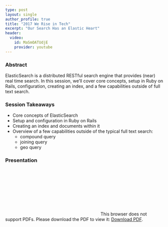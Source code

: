 ```yaml
---
type: post
layout: single
author_profile: true
title: "2017 We Rise in Tech"
excerpt: "Our Search Has an Elastic Heart"
header:
  video:
    id: MaSmOATUdjE
    provider: youtube
---
```


### Abstract

ElasticSearch is a distributed RESTful search engine that provides (near) real time search. In this session, we’ll cover core concepts, setup in Ruby on Rails, configuration, creating an index, and a few capabilities outside of full text search.

### Session Takeaways

- Core concepts of ElasticSearch
- Setup and configuration in Ruby on Rails
- Creating an index and documents within it
- Overview of a few capabilities outside of the typical full text search:
  - compound query
  - joining query
  - geo query

### Presentation

<object data="/assets/images/presentations/OurSearchHasAnElasticHeart_TerriChu.pdf" type="application/pdf" width="700px" height="700px">
    <embed src="/assets/images/presentations/OurSearchHasAnElasticHeart_TerriChu.pdf">
        This browser does not support PDFs. Please download the PDF to view it: <a href="/assets/images/presentations/OurSearchHasAnElasticHeart_TerriChu.pdf">Download PDF</a>.</p>
    </embed>
</object>
